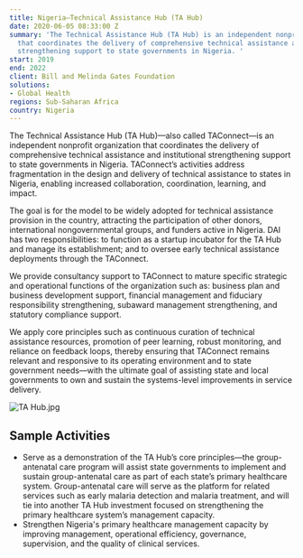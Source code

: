```yaml
---
title: Nigeria—Technical Assistance Hub (TA Hub)
date: 2020-06-05 08:33:00 Z
summary: 'The Technical Assistance Hub (TA Hub) is an independent nonprofit organization
  that coordinates the delivery of comprehensive technical assistance and institutional
  strengthening support to state governments in Nigeria. '
start: 2019
end: 2022
client: Bill and Melinda Gates Foundation
solutions:
- Global Health
regions: Sub-Saharan Africa
country: Nigeria
---
```


The Technical Assistance Hub (TA Hub)—also called TAConnect—is an independent nonprofit organization that coordinates the delivery of comprehensive technical assistance and institutional strengthening support to state governments in Nigeria. TAConnect’s activities address fragmentation in the design and delivery of technical assistance to states in Nigeria, enabling increased collaboration, coordination, learning, and impact. 

The goal is for the model to be widely adopted for technical assistance provision in the country, attracting the participation of other donors, international nongovernmental groups, and funders active in Nigeria. DAI has two responsibilities: to function as a startup incubator for the TA Hub and manage its establishment; and to oversee early technical assistance deployments through the TAConnect. 

We provide consultancy support to TAConnect to mature specific strategic and operational functions of the organization such as: business plan and business development support, financial management and fiduciary responsibility strengthening, subaward management strengthening, and statutory compliance support.

We apply core principles such as continuous curation of technical assistance resources, promotion of peer learning, robust monitoring, and reliance on feedback loops, thereby ensuring that TAConnect remains relevant and responsive to its operating environment and to state government needs—with the ultimate goal of assisting state and local governments to own and sustain the systems-level improvements in service delivery. 

![TA Hub.jpg](/uploads/TA%20Hub.jpg)

## Sample Activities

* Serve as a demonstration of the TA Hub’s core principles—the group-antenatal care program will assist state governments to implement and sustain group-antenatal care as part of each state’s primary healthcare system. Group-antenatal care will serve as the platform for related services such as early malaria detection and malaria treatment, and will tie into another TA Hub investment focused on strengthening the primary healthcare system’s management capacity. 
* Strengthen Nigeria's primary healthcare management capacity by improving management, operational efficiency, governance, supervision, and the quality of clinical services. 